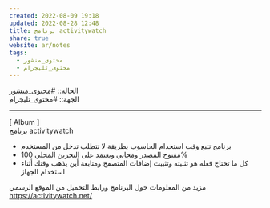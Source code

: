 ```yaml
---  
created: 2022-08-09 19:18  
updated: 2022-08-28 12:48  
title: برنامج activitywatch  
share: true  
website: ar/notes  
tags:  
  - محتوى_منشور  
  - محتوى_تليجرام  
---  
```

  
  
الحالة:: #محتوى_منشور  
الجهة:: #محتوى_تليجرام  
  
---  
  
[ Album ]  
برنامج activitywatch  
  
- برنامج تتبع وقت استخدام الحاسوب بطريقة لا تتطلب تدخل من المستخدم  
- مفتوح المصدر ومجاني ويعتمد على التخزين المحلي 100%  
- كل ما تحتاج فعله هو تثبيته وتثبيت إضافات المتصفح ومتابعة أين يذهب وقتك أثناء استخدام الجهاز  
  
مزيد من المعلومات حول البرنامج ورابط التحميل من الموقع الرسمي  
https://activitywatch.net/